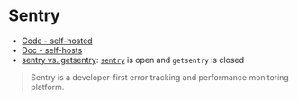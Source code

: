 # Sentry
- [Code - self-hosted](https://github.com/getsentry/self-hosted)
- [Doc - self-hosts](https://develop.sentry.dev/self-hosted/)
- [sentry vs. getsentry](https://develop.sentry.dev/sentry-vs-getsentry/): [`sentry`](https://github.com/getsentry/sentry) is open and `getsentry` is closed

> Sentry is a developer-first error tracking and performance monitoring platform.